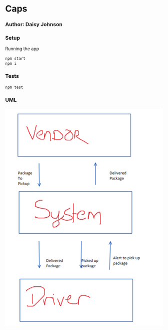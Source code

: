 # Caps
### Author: Daisy Johnson

### Setup
Running the app
``` 
npm start 
npm i 
```
### Tests
``` 
npm test 
```

### UML
![UML](./assets/UML-CAPS.png)
